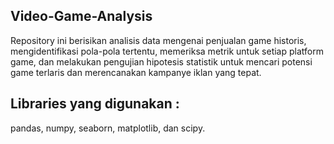 ## Video-Game-Analysis

Repository ini berisikan analisis data mengenai penjualan game historis, mengidentifikasi pola-pola tertentu, memeriksa metrik untuk setiap platform game, dan melakukan pengujian hipotesis statistik untuk mencari potensi game terlaris dan merencanakan kampanye iklan yang tepat.

## Libraries yang digunakan :

pandas, numpy, seaborn, matplotlib, dan scipy.

